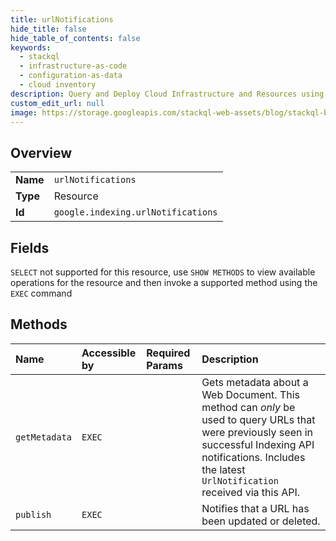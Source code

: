 ```yaml
---
title: urlNotifications
hide_title: false
hide_table_of_contents: false
keywords:
  - stackql
  - infrastructure-as-code
  - configuration-as-data
  - cloud inventory
description: Query and Deploy Cloud Infrastructure and Resources using SQL
custom_edit_url: null
image: https://storage.googleapis.com/stackql-web-assets/blog/stackql-blog-post-featured-image.png
---
```

  
    

## Overview
<table><tbody>
<tr><td><b>Name</b></td><td><code>urlNotifications</code></td></tr>
<tr><td><b>Type</b></td><td>Resource</td></tr>
<tr><td><b>Id</b></td><td><code>google.indexing.urlNotifications</code></td></tr>
</tbody></table>

## Fields
`SELECT` not supported for this resource, use `SHOW METHODS` to view available operations for the resource and then invoke a supported method using the `EXEC` command  
## Methods
| Name | Accessible by | Required Params | Description |
|:-----|:--------------|:----------------|:------------|
| `getMetadata` | `EXEC` |  | Gets metadata about a Web Document. This method can _only_ be used to query URLs that were previously seen in successful Indexing API notifications. Includes the latest `UrlNotification` received via this API. |
| `publish` | `EXEC` |  | Notifies that a URL has been updated or deleted. |
